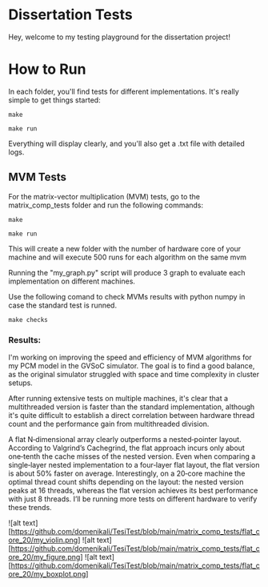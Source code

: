 # Dissertation Tests
Hey, welcome to my testing playground for the dissertation project!

# How to Run
In each folder, you'll find tests for different implementations. It's really simple to get things started:

```
make

make run
```

Everything will display clearly, and you'll also get a .txt file with detailed logs.

## MVM Tests
For the matrix-vector multiplication (MVM) tests, go to the matrix_comp_tests folder and run the following commands:

```
make 

make run
```

This will create a new folder with the number of hardware core of your machine and will execute 500 runs for each algorithm on the same mvm

Running the "my_graph.py" script will produce 3 graph to evaluate each implementation on different machines.

Use the following comand to check MVMs results with python numpy in case the standard test is runned.
```
make checks
```
### Results:
I'm working on improving the speed and efficiency of MVM algorithms for my PCM model in the GVSoC simulator. The goal is to find a good balance, as the original simulator struggled with space and time complexity in cluster setups.

After running extensive tests on multiple machines, it's clear that a multithreaded version is faster than the standard implementation, although it's quite difficult to establish a direct correlation between hardware thread count and the performance gain from multithreaded division.

A flat N‑dimensional array clearly outperforms a nested‑pointer layout. According to Valgrind’s Cachegrind, the flat approach incurs only about one‑tenth the cache misses of the nested version.
Even when comparing a single‑layer nested implementation to a four‑layer flat layout, the flat version is about 50% faster on average.
Interestingly, on a 20‑core machine the optimal thread count shifts depending on the layout: the nested version peaks at 16 threads, whereas the flat version achieves its best performance with just 8 threads.
I’ll be running more tests on different hardware to verify these trends.
 

![alt text][https://github.com/domenikali/TesiTest/blob/main/matrix_comp_tests/flat_core_20/my_violin.png]
![alt text][https://github.com/domenikali/TesiTest/blob/main/matrix_comp_tests/flat_core_20/my_figure.png]
![alt text][https://github.com/domenikali/TesiTest/blob/main/matrix_comp_tests/flat_core_20/my_boxplot.png]

